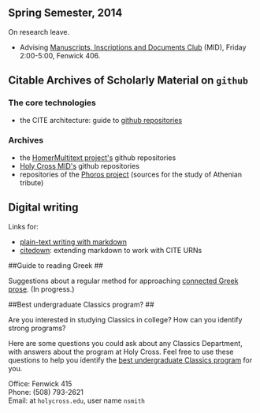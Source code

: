 ## Spring Semester, 2014 ##

On research leave.

- Advising [Manuscripts, Inscriptions and Documents Club](http://shot.holycross.edu/hcmid/) (MID), Friday 2:00-5:00, Fenwick 406.

## Citable Archives of Scholarly Material on `github` ##

### The core technologies
- the CITE architecture: guide to [github repositories](http://cite-architecture.github.io/)

### Archives
- the [HomerMultitext project's](http://homermultitext.github.io/) github repositories
- [Holy Cross MID's](http://hcmid.github.io/) github repositories
- repositories of the [Phoros project](http://phoros.github.io) (sources for the study of Athenian tribute)


[gits]: code/gits.html

## Digital writing 

Links for:

-  [plain-text writing with markdown](writing-markdown.html)
-  [citedown](writing-citedown.html):  extending markdown to work with CITE URNs

##Guide to reading Greek ##


Suggestions about a regular method for approaching [connected Greek prose](greek/index.html). (In progress.)



##Best undergraduate Classics program? ##


Are you interested in studying Classics in college? How can you identify strong programs?

Here are some questions you could ask about any Classics Department, with answers about the program at Holy Cross. Feel free to use these questions to help you identify the [best undergraduate Classics program](bestclassicsdept.html) for you.

<aside>
Office: Fenwick 415 <br/>
Phone: (508) 793-2621 <br/>
Email: at <code>holycross.edu</code>, user name <code>nsmith</code>
</aside>

[1]: http://shot.holycross.edu/courses/Latin101/F13/section1/

[2]: http://shot.holycross.edu/courses/Latin101/F13/section2/

[3]: http://shot.holycross.edu/courses/Time/F13/

